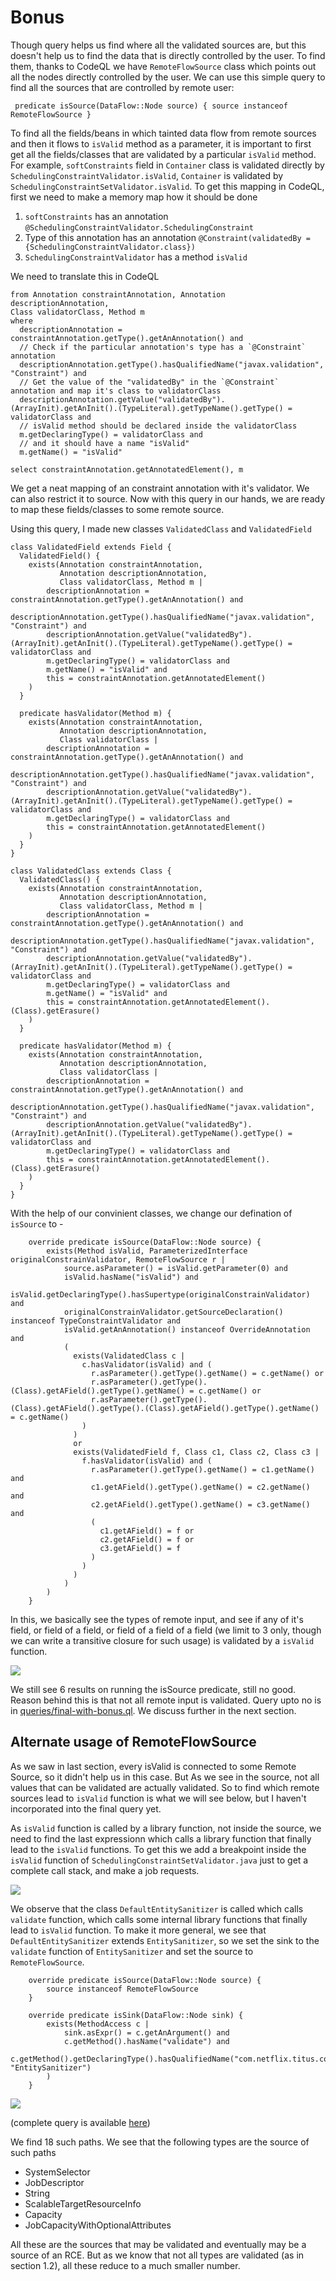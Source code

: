 # Bonus

Though query helps us find where all the validated sources are, but this doesn't help us to find the data that is directly controlled by the user. To find them, thanks to CodeQL we have `RemoteFlowSource` class which points out all the nodes directly controlled by the user. We can use this simple query to find all the sources that are controlled by remote user:

```codeql
 predicate isSource(DataFlow::Node source) { source instanceof RemoteFlowSource }
```
To find all the fields/beans in which tainted data flow from remote sources and then it flows to `isValid` method as a parameter, it is important to first get all the fields/classes that are validated by a particular `isValid` method. For example, `softConstraints` field in `Container` class is validated directly by `SchedulingConstraintValidator.isValid`, `Container` is validated by `SchedulingConstraintSetValidator.isValid`. To get this mapping in CodeQL, first we need to make a memory map how it should be done

1. `softConstraints` has an annotation `@SchedulingConstraintValidator.SchedulingConstraint`
2. Type of this annotation has an annotation `@Constraint(validatedBy = {SchedulingConstraintValidator.class})`
3. `SchedulingConstraintValidator` has a method `isValid`

We need to translate this in CodeQL

```codeql
from Annotation constraintAnnotation, Annotation descriptionAnnotation,
Class validatorClass, Method m
where
  descriptionAnnotation = constraintAnnotation.getType().getAnAnnotation() and
  // Check if the particular annotation's type has a `@Constraint` annotation
  descriptionAnnotation.getType().hasQualifiedName("javax.validation", "Constraint") and
  // Get the value of the "validatedBy" in the `@Constraint` annotation and map it's class to validatorClass
  descriptionAnnotation.getValue("validatedBy").(ArrayInit).getAnInit().(TypeLiteral).getTypeName().getType() = validatorClass and
  // isValid method should be declared inside the validatorClass
  m.getDeclaringType() = validatorClass and
  // and it should have a name "isValid"
  m.getName() = "isValid"

select constraintAnnotation.getAnnotatedElement(), m
```

We get a neat mapping of an constraint annotation with it's validator. We can also restrict it to source. Now with this query in our hands, we are ready to map these fields/classes to some remote source.

Using this query, I made new classes `ValidatedClass` and `ValidatedField`

```codeql
class ValidatedField extends Field {
  ValidatedField() {
    exists(Annotation constraintAnnotation, 
           Annotation descriptionAnnotation,
           Class validatorClass, Method m | 
        descriptionAnnotation = constraintAnnotation.getType().getAnAnnotation() and
        descriptionAnnotation.getType().hasQualifiedName("javax.validation", "Constraint") and
        descriptionAnnotation.getValue("validatedBy").(ArrayInit).getAnInit().(TypeLiteral).getTypeName().getType() = validatorClass and
        m.getDeclaringType() = validatorClass and
        m.getName() = "isValid" and
        this = constraintAnnotation.getAnnotatedElement()
    )
  }

  predicate hasValidator(Method m) {
    exists(Annotation constraintAnnotation, 
           Annotation descriptionAnnotation, 
           Class validatorClass | 
        descriptionAnnotation = constraintAnnotation.getType().getAnAnnotation() and
        descriptionAnnotation.getType().hasQualifiedName("javax.validation", "Constraint") and
        descriptionAnnotation.getValue("validatedBy").(ArrayInit).getAnInit().(TypeLiteral).getTypeName().getType() = validatorClass and
        m.getDeclaringType() = validatorClass and
        this = constraintAnnotation.getAnnotatedElement()
    )
  }
}

class ValidatedClass extends Class {
  ValidatedClass() {
    exists(Annotation constraintAnnotation, 
           Annotation descriptionAnnotation,
           Class validatorClass, Method m | 
        descriptionAnnotation = constraintAnnotation.getType().getAnAnnotation() and
        descriptionAnnotation.getType().hasQualifiedName("javax.validation", "Constraint") and
        descriptionAnnotation.getValue("validatedBy").(ArrayInit).getAnInit().(TypeLiteral).getTypeName().getType() = validatorClass and
        m.getDeclaringType() = validatorClass and
        m.getName() = "isValid" and
        this = constraintAnnotation.getAnnotatedElement().(Class).getErasure()
    )
  }

  predicate hasValidator(Method m) {
    exists(Annotation constraintAnnotation, 
           Annotation descriptionAnnotation, 
           Class validatorClass | 
        descriptionAnnotation = constraintAnnotation.getType().getAnAnnotation() and
        descriptionAnnotation.getType().hasQualifiedName("javax.validation", "Constraint") and
        descriptionAnnotation.getValue("validatedBy").(ArrayInit).getAnInit().(TypeLiteral).getTypeName().getType() = validatorClass and
        m.getDeclaringType() = validatorClass and
        this = constraintAnnotation.getAnnotatedElement().(Class).getErasure()
    )
  }
}

```

With the help of our convinient classes, we change our defination of `isSource` to -

```codeql
    override predicate isSource(DataFlow::Node source) { 
        exists(Method isValid, ParameterizedInterface originalConstrainValidator, RemoteFlowSource r |
            source.asParameter() = isValid.getParameter(0) and
            isValid.hasName("isValid") and 
            isValid.getDeclaringType().hasSupertype(originalConstrainValidator) and
            originalConstrainValidator.getSourceDeclaration() instanceof TypeConstraintValidator and
            isValid.getAnAnnotation() instanceof OverrideAnnotation and
            (
              exists(ValidatedClass c |
                c.hasValidator(isValid) and (
                  r.asParameter().getType().getName() = c.getName() or
                  r.asParameter().getType().(Class).getAField().getType().getName() = c.getName() or
                  r.asParameter().getType().(Class).getAField().getType().(Class).getAField().getType().getName() = c.getName()
                )
              )
              or
              exists(ValidatedField f, Class c1, Class c2, Class c3 |
                f.hasValidator(isValid) and (
                  r.asParameter().getType().getName() = c1.getName() and
                  c1.getAField().getType().getName() = c2.getName() and
                  c2.getAField().getType().getName() = c3.getName() and
                  (
                    c1.getAField() = f or
                    c2.getAField() = f or
                    c3.getAField() = f
                  )
                )
              )
            )
        )
    }
```

In this, we basically see the types of remote input, and see if any of it's field, or field of a field, or field of a field of a field (we limit to 3 only, though we can write a transitive closure for such usage) is validated by a `isValid` function.

![](/images/bonus-1.png)

We still see 6 results on running the isSource predicate, still no good. Reason behind this is that not all remote input is validated. Query upto no is in [queries/final-with-bonus.ql](queries/final-with-bonus.ql). We discuss further in the next section.

## Alternate usage of RemoteFlowSource

As we saw in last section, every isValid is connected to some Remote Source, so it didn't help us in this case. But As we see in the source, not all values that can be validated are actually validated. So to find which remote sources lead to `isValid` function is what we will see below, but I haven't incorporated into the final query yet. 

As `isValid` function is called by a library function, not inside the source, we need to find the last expressionn which calls a library function that finally lead to the `isValid` functions. To get this we add a breakpoint inside the `isValid` function of `SchedulingConstraintSetValidator.java` just to get a complete call stack, and make a job requests.

![](/images/3.2.1.png)

We observe that the class `DefaultEntitySanitizer` is called which calls `validate` function, which calls some internal library functions that finally lead to `isValid` function. To make it more general, we see that `DefaultEntitySanitizer` extends `EntitySanitizer`, so we set the sink to the `validate` function of `EntitySanitizer` and set the source to `RemoteFlowSource`. 

```codeql
    override predicate isSource(DataFlow::Node source) { 
        source instanceof RemoteFlowSource
    }

    override predicate isSink(DataFlow::Node sink) { 
        exists(MethodAccess c | 
            sink.asExpr() = c.getAnArgument() and
            c.getMethod().hasName("validate") and
            c.getMethod().getDeclaringType().hasQualifiedName("com.netflix.titus.common.model.sanitizer", "EntitySanitizer")
        )
    }
```

![](/images/3.2.2.png)

(complete query is available [here](/queries/remote-to-validate.ql))

We find 18 such paths. We see that the following types are the source of such paths

* SystemSelector
* JobDescriptor
* String
* ScalableTargetResourceInfo
* Capacity
* JobCapacityWithOptionalAttributes

All these are the sources that may be validated and eventually may be a source of an RCE. But as we know that not all types are validated (as in section 1.2), all these reduce to a much smaller number.
